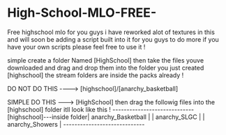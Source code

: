 # High-School-MLO-FREE-
Free highschool mlo for you guys i have reworked alot of textures in this and will soon be adding a script built into it for you guys to do more if you have your own scripts please feel free to use it ! 

simple create a folder Named [HighSchool] then take the files youve downloaded and drag and drop them into the folder you just created [highschool] 
the stream folders are inside the packs already ! 

DO NOT DO THIS ----> [highschool]/[anarchy_basketball] 

SIMPLE DO THIS ---> [HighSchool] then drag the followig files into the [highschool] folder itll look like this ! 
                            -----------------------------
[highschool]---inside folder|  anarchy_Basketball       |
                            |  anarchy_SLGC             |
                            |  anarchy_Showers          |
                            -----------------------------
